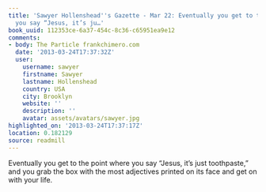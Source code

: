 ```yaml
---
title: 'Sawyer Hollenshead''s Gazette - Mar 22: Eventually you get to the point where
  you say “Jesus, it’s ju…'
book_uuid: 112353ce-6a37-454c-8c36-c65951ea9e12
comments:
- body: The Particle frankchimero.com
  date: '2013-03-24T17:37:32Z'
  user:
    username: sawyer
    firstname: Sawyer
    lastname: Hollenshead
    country: USA
    city: Brooklyn
    website: ''
    description: ''
    avatar: assets/avatars/sawyer.jpg
highlighted_on: '2013-03-24T17:37:17Z'
location: 0.182129
source: readmill
---
```


Eventually you get to the point where you say “Jesus, it’s just toothpaste,” and you grab the box with the most adjectives printed on its face and get on with your life.